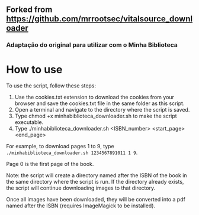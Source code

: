 
## Forked from https://github.com/mrrootsec/vitalsource_downloader

### Adaptação do original para utilizar com o Minha Biblioteca



# How to use
To use the script, follow these steps:


1. Use the cookies.txt extension to download the cookies from your browser and save the cookies.txt file in the same folder as this script. 
2. Open a terminal and navigate to the directory where the script is saved.
3. Type chmod +x minhabiblioteca_downloader.sh to make the script executable.
4. Type ./minhabiblioteca_downloader.sh <ISBN_number> <start_page> <end_page>

For example, to download pages 1 to 9, type `./minhabiblioteca_downloader.sh 1234567891011 1 9`.  

Page 0 is the first page of the book.

Note: the script will create a directory named after the ISBN of the book in the same directory where the script is run. If the directory already exists, the script will continue downloading images to that directory.

Once all images have been downloaded, they will be converted into a pdf named after the ISBN (requires ImageMagick to be installed).

